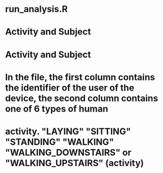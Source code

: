 # run_analysis.R
# Activity and Subject
# Activity and Subject
# In the file, the first column contains the identifier of the user of the device, the second column contains one of 6 types of human 
# activity. "LAYING" "SITTING" "STANDING" "WALKING" "WALKING_DOWNSTAIRS" or "WALKING_UPSTAIRS" (activity)

